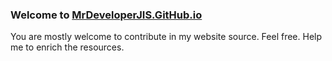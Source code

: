 ### Welcome to [MrDeveloperJIS.GitHub.io](https://mrdeveloperjis.github.io/)

You are mostly welcome to contribute in my website source. Feel free. Help me to enrich the resources.

